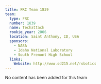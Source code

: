 ```yaml
---
title: FRC Team 1839
team:
  type: FRC
  number: 1839
  name: Techattack
  rookie_year: 2006
  location: Saint Anthony, ID, USA
  sponsors:
    - NASA
    - Idaho National Laboratory
    - South Fremont High School
  links:
    Website: http://www.sd215.net/robotics
---
```

No content has been added for this team
